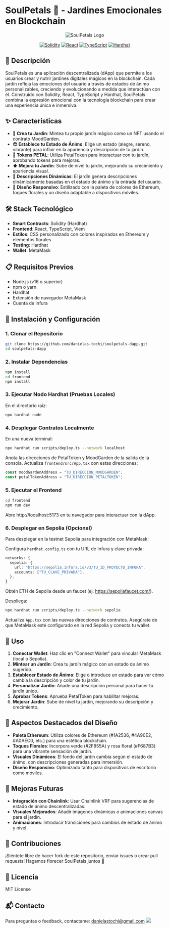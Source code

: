 # SoulPetals 🌸 - Jardines Emocionales en Blockchain

<div align="center">
  
![SoulPetals Logo](https://img.shields.io/badge/SoulPetals-Jardines%20Emocionales-brightgreen?style=for-the-badge&logo=ethereum)

[![Solidity](https://img.shields.io/badge/Solidity-363636?style=for-the-badge&logo=solidity&logoColor=white)](https://soliditylang.org/)
[![React](https://img.shields.io/badge/React-61DAFB?style=for-the-badge&logo=react&logoColor=black)](https://reactjs.org/)
[![TypeScript](https://img.shields.io/badge/TypeScript-3178C6?style=for-the-badge&logo=typescript&logoColor=white)](https://www.typescriptlang.org/)
[![Hardhat](https://img.shields.io/badge/Hardhat-F9DC3E?style=for-the-badge&logo=ethereum&logoColor=black)](https://hardhat.org/)

</div>

## 📝 Descripción

SoulPetals es una aplicación descentralizada (dApp) que permite a los usuarios crear y nutrir jardines digitales mágicos en la blockchain. Cada jardín refleja las emociones del usuario a través de estados de ánimo personalizables, creciendo y evolucionando a medida que interactúan con él. Construido con Solidity, React, TypeScript y Hardhat, SoulPetals combina la expresión emocional con la tecnología blockchain para crear una experiencia única e inmersiva.

## ✨ Características

- **🌱 Crea tu Jardín**: Mintea tu propio jardín mágico como un NFT usando el contrato MoodGarden.
- **😊 Establece tu Estado de Ánimo**: Elige un estado (alegre, sereno, vibrante) para influir en la apariencia y descripción de tu jardín.
- **🔄 Tokens PETAL**: Utiliza PetalToken para interactuar con tu jardín, aprobando tokens para mejoras.
- **⬆️ Mejora tu Jardín**: Sube de nivel tu jardín, mejorando su crecimiento y apariencia visual.
- **🤖 Descripciones Dinámicas**: El jardín genera descripciones dinámicamente basadas en el estado de ánimo y la entrada del usuario.
- **📱 Diseño Responsivo**: Estilizado con la paleta de colores de Ethereum, toques florales y un diseño adaptable a dispositivos móviles.

## 🛠️ Stack Tecnológico

- **Smart Contracts**: Solidity (Hardhat)
- **Frontend**: React, TypeScript, Viem
- **Estilos**: CSS personalizado con colores inspirados en Ethereum y elementos florales
- **Testing**: Hardhat 
- **Wallet**: MetaMask 

## 📋 Requisitos Previos

- Node.js (v16 o superior)
- npm o yarn
- Hardhat
- Extensión de navegador MetaMask
- Cuenta de Infura 

## 🚀 Instalación y Configuración

### 1. Clonar el Repositorio

```bash
git clone https://github.com/danielas-tochi/soulpetals-dapp.git
cd soulpetals-dapp
```

### 2. Instalar Dependencias

```bash
npm install
cd frontend
npm install
```

### 3. Ejecutar Nodo Hardhat (Pruebas Locales)

En el directorio raíz:

```bash
npx hardhat node
```

### 4. Desplegar Contratos Localmente

En una nueva terminal:

```bash
npx hardhat run scripts/deploy.ts --network localhost
```

Anota las direcciones de PetalToken y MoodGarden de la salida de la consola.
Actualiza `frontend/src/App.tsx` con estas direcciones:

```typescript
const moodGardenAddress = "TU_DIRECCIÓN_MOODGARDEN";
const petalTokenAddress = "TU_DIRECCIÓN_PETALTOKEN";
```

### 5. Ejecutar el Frontend

```bash
cd frontend
npm run dev
```

Abre http://localhost:5173 en tu navegador para interactuar con la dApp.

### 6. Desplegar en Sepolia (Opcional)

Para desplegar en la testnet Sepolia para integración con MetaMask:

Configura `hardhat.config.ts` con tu URL de Infura y clave privada:

```typescript
networks: {
  sepolia: {
    url: "https://sepolia.infura.io/v3/TU_ID_PROYECTO_INFURA",
    accounts: ["TU_CLAVE_PRIVADA"],
  },
}
```

Obtén ETH de Sepolia desde un faucet (ej. https://sepoliafaucet.com/).

Despliega:
```bash
npx hardhat run scripts/deploy.ts --network sepolia
```

Actualiza `App.tsx` con las nuevas direcciones de contratos.
Asegúrate de que MetaMask esté configurado en la red Sepolia y conecta tu wallet.

## 📱 Uso

1. **Conectar Wallet**: Haz clic en "Connect Wallet" para vincular MetaMask (local o Sepolia).
2. **Mintear un Jardín**: Crea tu jardín mágico con un estado de ánimo sugerido.
3. **Establecer Estado de Ánimo**: Elige o introduce un estado para ver cómo cambia la descripción y color de tu jardín.
4. **Personalizar Jardín**: Añade una descripción personal para hacer tu jardín único.
5. **Aprobar Tokens**: Aprueba PetalToken para habilitar mejoras.
6. **Mejorar Jardín**: Sube de nivel tu jardín, mejorando su descripción y crecimiento.

## 🎨 Aspectos Destacados del Diseño

- **Paleta Ethereum**: Utiliza colores de Ethereum (#1A2536, #4A90E2, #A0AEC0, etc.) para una estética blockchain.
- **Toques Florales**: Incorpora verde (#2F855A) y rosa floral (#F687B3) para una vibrante sensación de jardín.
- **Visuales Dinámicos**: El fondo del jardín cambia según el estado de ánimo, con descripciones generadas para inmersión.
- **Diseño Responsivo**: Optimizado tanto para dispositivos de escritorio como móviles.

## 🔮 Mejoras Futuras

- **Integración con Chainlink**: Usar Chainlink VRF para sugerencias de estado de ánimo descentralizadas.
- **Visuales Mejorados**: Añadir imágenes dinámicas o animaciones canvas para el jardín.
- **Animaciones**: Introducir transiciones para cambios de estado de ánimo y nivel.

## 🤝 Contribuciones

¡Siéntete libre de hacer fork de este repositorio, enviar issues o crear pull requests! Hagamos florecer SoulPetals juntos 🌸

## 📄 Licencia

MIT License

## 📬 Contacto

Para preguntas o feedback, contactame: danielastochi@gmail.com <img src="../soulpetals-dapp/frontend/public/favicon-16x16.png" /> 
